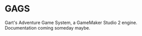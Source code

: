 # GAGS
Gart's Adventure Game System, a GameMaker Studio 2 engine. Documentation coming someday maybe.
